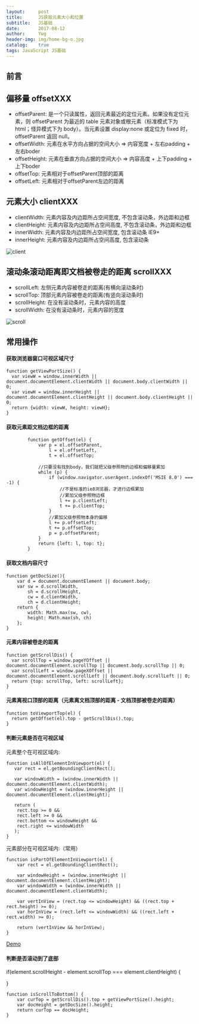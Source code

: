 ```yaml
---
layout:     post
title:      JS获取元素大小和位置
subtitle:   JS基础
date:       2017-08-12
author:     Ywg
header-img: img/home-bg-o.jpg
catalog:    true
tags: JavaScript JS基础
---
```


## 前言

## 偏移量 offsetXXX
- offsetParent: 是一个只读属性，返回元素最近的定位元素。如果没有定位元素，则 offsetParent 为最近的 table 元素对象或根元素（标准模式下为 html；怪异模式下为 body）。当元素设置 display:none 或定位为 fixed 时，offsetParent 返回 null。
- offsetWidth: 元素在水平方向占据的空间大小 => 内容宽度 + 左右padding + 左右boder
- offsetHeight: 元素在垂直方向占据的空间大小 => 内容高度 + 上下padding + 上下boder
- offsetTop: 元素相对于offsetParent顶部的距离
- offsetLeft: 元素相对于offsetParent左边的距离

## 元素大小 clientXXX
- clientWidth: 元素内容及内边距所占空间宽度, 不包含滚动条，外边距和边框
- clientHeight: 元素内容及内边距所占空间高度, 不包含滚动条，外边距和边框
- innerWidth: 元素内容及内边距所占空间宽度, 包含滚动条 IE9+
- innerHeight: 元素内容及内边距所占空间高度, 包含滚动条

![client](https://segmentfault.com/img/remote/1460000005155281)

## 滚动条滚动距离即文档被卷走的距离 scrollXXX
- scrollLeft: 左侧元素内容被卷走的距离(有横向滚动条时)
- scrollTop: 顶部元素内容被卷走的距离(有竖向滚动条时)
- scrollHeight: 在没有滚动条时，元素内容的高度
- scrollWidth: 在没有滚动条时，元素内容的宽度

![scroll](https://segmentfault.com/img/remote/1460000005155283)

## 常用操作
#### 获取浏览器窗口可视区域尺寸 
```
function getViewPortSize() {
  var viewW = window.innerWidth || document.documentElement.clientWidth || document.body.clientWidth || 0;
  var viewH = window.innerHeight || document.documentElement.clientHeight || document.body.clientHeight || 0;
  return {width: viewW, height: viewH};
}
```

####  获取元素距文档边框的距离
```
        function getOffset(el) {
            var p = el.offsetParent,
                l = el.offsetLeft,
                t = el.offsetTop;

            //只要没有找到body，我们就把父级参照物的边框和偏移量累加
            while (p) {
                if (window.navigator.userAgent.indexOf('MSIE 8.0') === -1) {
                    //不是标准的ie8浏览器，才进行边框累加
                    //累加父级参照物边框
                    l += p.clientLeft;
                    t += p.clientTop;
                }
                //累加父级参照物本身的偏移
                l += p.offsetLeft;
                t += p.offsetTop;
                p = p.offsetParent;
            }
            return {left: l, top: t};
        }
```

#### 获取文档内容尺寸
```
function getDocSize(){
    var d = document.documentElement || document.body;
    var sw = d.scrollWidth,
        sh = d.scrollHeight,
        cw = d.clientWidth,
        ch = d.clientHeight;
    return {
        width: Math.max(sw, cw),
        height: Math.max(sh, ch)
    };
}
```

#### 元素内容被卷走的距离
```
function getScrollDis() {
  var scrollTop = window.pageYOffset || document.documentElement.scrollTop || document.body.scrollTop || 0;
  var scrollLeft = window.pageXOffset || document.documentElement.scrollLeft || document.body.scrollLeft || 0;
  return {top: scrollTop, left: scrollLeft};
}
```

#### 元素离视口顶部的距离（元素离文档顶部的距离 - 文档顶部被卷走的距离）
```
function toViewportTop(el) {
  return getOffset(el).top - getScrollDis().top;
}
```

#### 判断元素是否在可视区域
元素整个在可视区域内:
```
function isAllOfElementInViewport(el) {
   var rect = el.getBoundingClientRect();
   
   var windowWidth = (window.innerWidth || document.documentElement.clientWidth);
   var windowHeight = (window.innerHeight || document.documentElement.clientHeight);
   
   return (
    rect.top >= 0 &&
    rect.left >= 0 &&
    rect.bottom <= windowHeight &&
    rect.right <= windowWidth
   );
}
```

元素部分在可视区域内:（常用）
```
function isPartOfElementInViewport(el) {
    var rect = el.getBoundingClientRect();
 
    var windowHeight = (window.innerHeight || document.documentElement.clientHeight);
    var windowWidth = (window.innerWidth || document.documentElement.clientWidth);
    
    var vertInView = (rect.top <= windowHeight) && ((rect.top + rect.height) >= 0);
    var horInView = (rect.left <= windowWidth) && ((rect.left + rect.width) >= 0);
    
    return (vertInView && horInView);
}
```
[Demo](https://codepen.io/ywg228/pen/EvvMvK)

#### 判断是否滚动到了底部
if(element.scrollHeight - element.scrollTop === element.clientHeight) {

}
```
function isScrollToBottom() {
    var curTop = getScrollDis().top + getViewPortSize().height;
    var docHeight = getDocSize().height;
    return curTop == docHeight;
}
```
